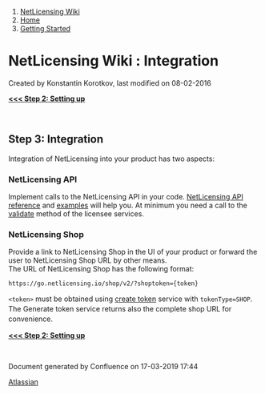 1.  [NetLicensing Wiki](index.html)
2.  [Home](Home_11010214.html)
3.  [Getting Started](Getting-Started_11010226.html)

<span id="title-text"> NetLicensing Wiki : Integration </span>
==============================================================

Created by <span class="author"> Konstantin Korotkov</span>, last
modified on 08-02-2016

**[\<\<\< Step 2: Setting up](Setting-up_11010228.html)**

 

Step 3: Integration
-------------------

Integration of NetLicensing into your product has two aspects:

### NetLicensing API

Implement calls to the NetLicensing API in your code. [NetLicensing API
reference](11010215.html) and
[examples](Client-Libraries-and-Sample-Code_11010246.html) will help
you. At minimum you need a call to the
[validate](Licensee-Services_11010217.html#LicenseeServices-Validatelicensee)
method of the licensee services.

### NetLicensing Shop

Provide a link to NetLicensing Shop in the UI of your product or forward
the user to NetLicensing Shop URL by other means.  
The URL of NetLicensing Shop has the following format:

``` theme:
https://go.netlicensing.io/shop/v2/?shoptoken={token}
```

`<token>`<span style="line-height: 1.4285715;"> must be obtained using
</span>[create token](Token-Services_11010223.html)<span
style="line-height: 1.4285715;"> service with
</span>`tokenType=SHOP`<span style="line-height: 1.4285715;">. The
Generate token service returns also the complete shop URL for
convenience.</span>

**[\<\<\< Step 2: Setting up](Setting-up_11010228.html)**

 

Document generated by Confluence on 17-03-2019 17:44

[Atlassian](http://www.atlassian.com/)
